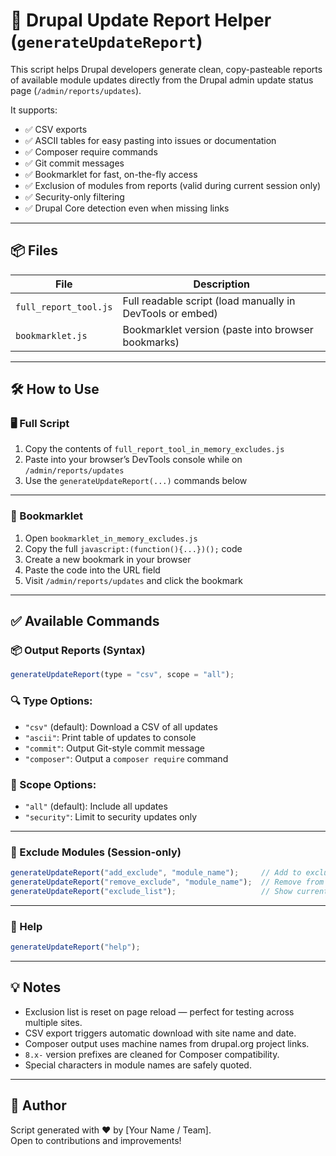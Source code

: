 # 🧰 Drupal Update Report Helper (`generateUpdateReport`)

This script helps Drupal developers generate clean, copy-pasteable reports of available module updates directly from the Drupal admin update status page (`/admin/reports/updates`).

It supports:
- ✅ CSV exports
- ✅ ASCII tables for easy pasting into issues or documentation
- ✅ Composer require commands
- ✅ Git commit messages
- ✅ Bookmarklet for fast, on-the-fly access
- ✅ Exclusion of modules from reports (valid during current session only)
- ✅ Security-only filtering
- ✅ Drupal Core detection even when missing links

---

## 📦 Files

| File                              | Description                                                |
|-----------------------------------|------------------------------------------------------------|
| `full_report_tool.js` | Full readable script (load manually in DevTools or embed) |
| `bookmarklet.js`      | Bookmarklet version (paste into browser bookmarks)        |

---

## 🛠 How to Use

### 🖥 Full Script
1. Copy the contents of `full_report_tool_in_memory_excludes.js`
2. Paste into your browser’s DevTools console while on `/admin/reports/updates`
3. Use the `generateUpdateReport(...)` commands below

---

### 🔖 Bookmarklet
1. Open `bookmarklet_in_memory_excludes.js`
2. Copy the full `javascript:(function(){...})();` code
3. Create a new bookmark in your browser
4. Paste the code into the URL field
5. Visit `/admin/reports/updates` and click the bookmark

---

## ✅ Available Commands

### 📦 Output Reports (Syntax)

```js
generateUpdateReport(type = "csv", scope = "all");
```

### 🔍 Type Options:
- `"csv"` (default): Download a CSV of all updates
- `"ascii"`: Print table of updates to console
- `"commit"`: Output Git-style commit message
- `"composer"`: Output a `composer require` command

### 🎯 Scope Options:
- `"all"` (default): Include all updates
- `"security"`: Limit to security updates only

---

### 🔧 Exclude Modules (Session-only)
```js
generateUpdateReport("add_exclude", "module_name");     // Add to exclusion list
generateUpdateReport("remove_exclude", "module_name");  // Remove from exclusion list
generateUpdateReport("exclude_list");                   // Show current exclusions
```

---

### 🧹 Help
```js
generateUpdateReport("help");
```

---

## 💡 Notes

- Exclusion list is reset on page reload — perfect for testing across multiple sites.
- CSV export triggers automatic download with site name and date.
- Composer output uses machine names from drupal.org project links.
- `8.x-` version prefixes are cleaned for Composer compatibility.
- Special characters in module names are safely quoted.

---

## 👥 Author

Script generated with ❤️ by [Your Name / Team].  
Open to contributions and improvements!

